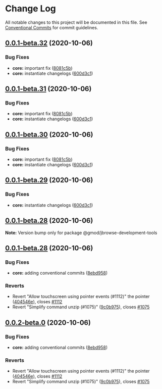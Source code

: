 # Change Log

All notable changes to this project will be documented in this file.
See [Conventional Commits](https://conventionalcommits.org) for commit guidelines.

## [0.0.1-beta.32](https://github.com/GMOD/jbrowse-components/compare/@gmod/jbrowse-development-tools@0.0.1-beta.27...@gmod/jbrowse-development-tools@0.0.1-beta.32) (2020-10-06)

### Bug Fixes

- **core:** important fix ([8081c5b](https://github.com/GMOD/jbrowse-components/commit/8081c5b755b0a40df227b5ec7cc884dac78be140))
- **core:** instantiate changelogs ([600d3c1](https://github.com/GMOD/jbrowse-components/commit/600d3c1ae698fd1faa483b7320b67611f7dfdf70))

## [0.0.1-beta.31](https://github.com/GMOD/jbrowse-components/compare/@gmod/jbrowse-development-tools@0.0.1-beta.27...@gmod/jbrowse-development-tools@0.0.1-beta.31) (2020-10-06)

### Bug Fixes

- **core:** important fix ([8081c5b](https://github.com/GMOD/jbrowse-components/commit/8081c5b755b0a40df227b5ec7cc884dac78be140))
- **core:** instantiate changelogs ([600d3c1](https://github.com/GMOD/jbrowse-components/commit/600d3c1ae698fd1faa483b7320b67611f7dfdf70))

## [0.0.1-beta.30](https://github.com/GMOD/jbrowse-components/compare/@gmod/jbrowse-development-tools@0.0.1-beta.27...@gmod/jbrowse-development-tools@0.0.1-beta.30) (2020-10-06)

### Bug Fixes

- **core:** important fix ([8081c5b](https://github.com/GMOD/jbrowse-components/commit/8081c5b755b0a40df227b5ec7cc884dac78be140))
- **core:** instantiate changelogs ([600d3c1](https://github.com/GMOD/jbrowse-components/commit/600d3c1ae698fd1faa483b7320b67611f7dfdf70))

## [0.0.1-beta.29](https://github.com/GMOD/jbrowse-components/compare/@gmod/jbrowse-development-tools@0.0.1-beta.27...@gmod/jbrowse-development-tools@0.0.1-beta.29) (2020-10-06)

### Bug Fixes

- **core:** instantiate changelogs ([600d3c1](https://github.com/GMOD/jbrowse-components/commit/600d3c1ae698fd1faa483b7320b67611f7dfdf70))

## [0.0.1-beta.28](https://github.com/GMOD/jbrowse-components/compare/@gmod/jbrowse-development-tools@0.0.1-beta.27...@gmod/jbrowse-development-tools@0.0.1-beta.28) (2020-10-06)

**Note:** Version bump only for package @gmod/jbrowse-development-tools

## [0.0.1-beta.28](https://github.com/GMOD/jbrowse-components/compare/v0.0.1-beta.14...v0.0.1-beta.28) (2020-10-06)

### Bug Fixes

- **core:** adding conventional commits ([8ebd958](https://github.com/GMOD/jbrowse-components/commit/8ebd958b9147c6ea189b66aae37d64cee1893da8))

### Reverts

- Revert "Allow touchscreen using pointer events (#1112)" the pointer ([404546e](https://github.com/GMOD/jbrowse-components/commit/404546e5a1c71510a90a777957d32cd2c8f71ed1)), closes [#1112](https://github.com/GMOD/jbrowse-components/issues/1112)
- Revert "Simplify command unzip (#1075)" ([9c0b975](https://github.com/GMOD/jbrowse-components/commit/9c0b97504b7a423a9c356ac3ffffc2754224c65a)), closes [#1075](https://github.com/GMOD/jbrowse-components/issues/1075)

## [0.0.2-beta.0](https://github.com/GMOD/jbrowse-components/compare/v0.0.1-beta.14...v0.0.2-beta.0) (2020-10-06)

### Bug Fixes

- **core:** adding conventional commits ([8ebd958](https://github.com/GMOD/jbrowse-components/commit/8ebd958b9147c6ea189b66aae37d64cee1893da8))

### Reverts

- Revert "Allow touchscreen using pointer events (#1112)" the pointer ([404546e](https://github.com/GMOD/jbrowse-components/commit/404546e5a1c71510a90a777957d32cd2c8f71ed1)), closes [#1112](https://github.com/GMOD/jbrowse-components/issues/1112)
- Revert "Simplify command unzip (#1075)" ([9c0b975](https://github.com/GMOD/jbrowse-components/commit/9c0b97504b7a423a9c356ac3ffffc2754224c65a)), closes [#1075](https://github.com/GMOD/jbrowse-components/issues/1075)
